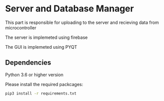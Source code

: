 # Server and Database Manager
This part is responsible for uploading to the server and recieving data from microcontroller

The server is implemeted using firebase

The GUI is implemeted using PYQT

## Dependencies
Python 3.6 or higher version

Please install the required packcages:
```sh
pip3 install -r requirements.txt
```
